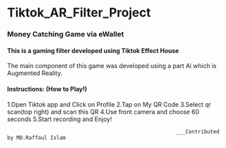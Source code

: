 # Tiktok_AR_Filter_Project

### Money Catching Game via eWallet 

#### This is a gaming filter developed using Tiktok Effect House 
The main component of this game was developed using a part Ai which is Augmented Reality.

#### Instructions: (How to Play!) 
1.Open Tiktok app and Click on Profile
2.Tap on My QR Code
3.Select qr scan(top right) and scan this QR
4.Use front camera and choose 60 seconds
5.Start recording and Enjoy!




       
       
                                                           ___Contributed by MD.Raffaul Islam

